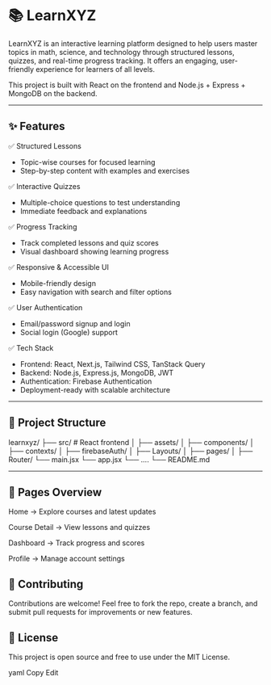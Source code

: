# 📚 LearnXYZ

LearnXYZ is an interactive learning platform designed to help users master topics in math, science, and technology through structured lessons, quizzes, and real-time progress tracking. It offers an engaging, user-friendly experience for learners of all levels.

This project is built with React on the frontend and Node.js + Express + MongoDB on the backend.

---

## ✨ Features

✅ Structured Lessons  
* Topic-wise courses for focused learning  
* Step-by-step content with examples and exercises

✅ Interactive Quizzes  
* Multiple-choice questions to test understanding  
* Immediate feedback and explanations  

✅ Progress Tracking  
* Track completed lessons and quiz scores  
* Visual dashboard showing learning progress  

✅ Responsive & Accessible UI  
* Mobile-friendly design  
* Easy navigation with search and filter options  

✅ User Authentication  
* Email/password signup and login  
* Social login (Google) support  

✅ Tech Stack  

* Frontend: React, Next.js, Tailwind CSS, TanStack Query  
* Backend: Node.js, Express.js, MongoDB, JWT  
* Authentication: Firebase Authentication  
* Deployment-ready with scalable architecture  

---

## 🚀 Project Structure

learnxyz/
├── src/ # React frontend
│ ├── assets/
│ ├── components/
│ ├── contexts/
│ ├── firebaseAuth/
│ ├── Layouts/
│ ├── pages/
│ ├── Router/
└── main.jsx
└── app.jsx
└── ....
└── README.md

---

## 🌟 Pages Overview
Home → Explore courses and latest updates

Course Detail → View lessons and quizzes

Dashboard → Track progress and scores

Profile → Manage account settings

## 🤝 Contributing
Contributions are welcome! Feel free to fork the repo, create a branch, and submit pull requests for improvements or new features.

## 📝 License
This project is open source and free to use under the MIT License.

yaml
Copy
Edit
